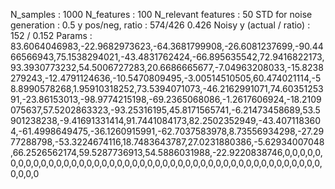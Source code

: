 N_samples                     : 1000
N_features                    : 100
N_relevant features           : 50
STD for noise generation      : 0.5
y pos/neg, ratio              : 574/426 0.426
Noisy y (actual / ratio)      : 152 / 0.152
Params                        : 83.6064046983,-22.9682973623,-64.3681799908,-26.6081237699,-90.4466566943,75.1538294021,-43.4831762424,-66.895635542,72.9416822173,93.3930773232,54.5006727283,20.6686665677,-7.04963208033,-15.8238279243,-12.4791124636,-10.5470809495,-3.00514510505,60.474021114,-58.8990578268,1.95910318252,73.5394071073,-46.2162991071,74.6035125391,-23.86153013,-98.9774215198,-69.2365068086,-1.2617606924,-18.2109075637,57.5202863323,-93.25316195,45.8171565741,-6.21473458689,53.5901238238,-9.41691331414,91.7441084173,82.2502352949,-43.4071183604,-61.4998649475,-36.1260915991,-62.7037583978,8.73556934298,-27.2977288798,-53.3224674116,18.7483643787,27.0231880386,-5.62934007048,66.2526562174,59.5287736913,54.5886031988,-22.9220838746,0,0,0,0,0,0,0,0,0,0,0,0,0,0,0,0,0,0,0,0,0,0,0,0,0,0,0,0,0,0,0,0,0,0,0,0,0,0,0,0,0,0,0,0,0,0,0,0,0,0
